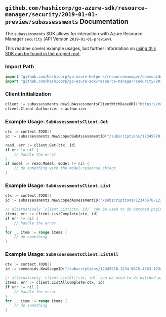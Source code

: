 
## `github.com/hashicorp/go-azure-sdk/resource-manager/security/2019-01-01-preview/subassessments` Documentation

The `subassessments` SDK allows for interaction with Azure Resource Manager `security` (API Version `2019-01-01-preview`).

This readme covers example usages, but further information on [using this SDK can be found in the project root](https://github.com/hashicorp/go-azure-sdk/tree/main/docs).

### Import Path

```go
import "github.com/hashicorp/go-azure-helpers/resourcemanager/commonids"
import "github.com/hashicorp/go-azure-sdk/resource-manager/security/2019-01-01-preview/subassessments"
```


### Client Initialization

```go
client := subassessments.NewSubAssessmentsClientWithBaseURI("https://management.azure.com")
client.Client.Authorizer = authorizer
```


### Example Usage: `SubAssessmentsClient.Get`

```go
ctx := context.TODO()
id := subassessments.NewScopedSubAssessmentID("/subscriptions/12345678-1234-9876-4563-123456789012/resourceGroups/some-resource-group", "assessmentName", "subAssessmentName")

read, err := client.Get(ctx, id)
if err != nil {
	// handle the error
}
if model := read.Model; model != nil {
	// do something with the model/response object
}
```


### Example Usage: `SubAssessmentsClient.List`

```go
ctx := context.TODO()
id := subassessments.NewScopedAssessmentID("/subscriptions/12345678-1234-9876-4563-123456789012/resourceGroups/some-resource-group", "assessmentName")

// alternatively `client.List(ctx, id)` can be used to do batched pagination
items, err := client.ListComplete(ctx, id)
if err != nil {
	// handle the error
}
for _, item := range items {
	// do something
}
```


### Example Usage: `SubAssessmentsClient.ListAll`

```go
ctx := context.TODO()
id := commonids.NewScopeID("/subscriptions/12345678-1234-9876-4563-123456789012/resourceGroups/some-resource-group")

// alternatively `client.ListAll(ctx, id)` can be used to do batched pagination
items, err := client.ListAllComplete(ctx, id)
if err != nil {
	// handle the error
}
for _, item := range items {
	// do something
}
```
